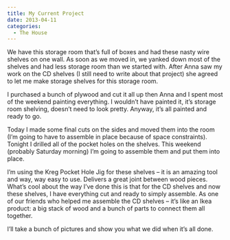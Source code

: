 ```yaml
---
title: My Current Project
date: 2013-04-11
categories: 
  - The House
---
```


We have this storage room that’s full of boxes and had these nasty wire shelves on one wall. As soon as we moved in, we yanked down most of the shelves and had less storage room than we started with. After Anna saw my work on the CD shelves (I still need to write about that project) she agreed to let me make storage shelves for this storage room.

I purchased a bunch of plywood and cut it all up then Anna and I spent most of the weekend painting everything. I wouldn’t have painted it, it’s storage room shelving, doesn’t need to look pretty. Anyway, it’s all painted and ready to go.

Today I made some final cuts on the sides and moved them into the room (I’m going to have to assemble in place because of space constraints). Tonight I drilled all of the pocket holes on the shelves. This weekend (probably Saturday morning) I’m going to assemble them and put them into place.

I’m using the Kreg Pocket Hole Jig for these shelves – it is an amazing tool and way, way easy to use. Delivers a great joint between wood pieces. What’s cool about the way I’ve done this is that for the CD shelves and now these shelves, I have everything cut and ready to simply assemble. As one of our friends who helped me assemble the CD shelves – it’s like an Ikea product: a big stack of wood and a bunch of parts to connect them all together.

I’ll take a bunch of pictures and show you what we did when it’s all done.

